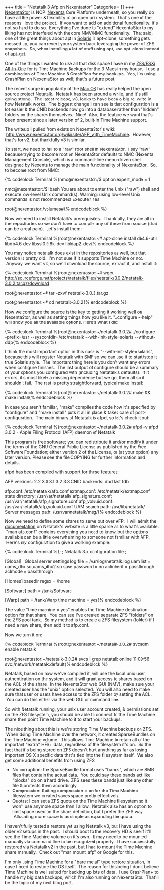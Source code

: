 +++
title = "Netatalk 3 Afp on Nexentastor"
Categories = []
+++
<a title="NexentaStor" href="http://www.nexenta.com/corp" target="_blank" rel="homepage">NexentaStor</a> is NCP (<a title="Nexenta OS" href="http://www.nexenta.org/" target="_blank" rel="homepage">Nexenta</a> Core Platform) underneath, so you really do have all the power & flexibility of an open unix system.  That's one of the reasons I love the project.  If you want to add on additional functionality, it's not so hard to do so.  Everything I've done to "extend" NexentaStor to my liking has not interfered with the core NMV/NMC functionality.  That said, one of the great things about apt in <a title="Solaris (operating system)" href="http://oracle.com/solaris" target="_blank" rel="homepage">Solaris</a> is apt-clone; something gets messed up, you can revert your system back leveraging the power of ZFS snapshots.  So, when installing a lot of stuff using apt, use apt-clone instead of <a title="Advanced Packaging Tool" href="http://wiki.debian.org/Apt" target="_blank" rel="homepage">apt-get</a>.

One of the things I wanted to use all that disk space I have in my [ZFS/ESXi All-In-One][1] for is Time Machine Backups for the 3 Macs in my house.  I use a combination of Time Machine & CrashPlan for my backups.  Yes, I'm using CrashPlan on NexentaStor as well; that's a future post.

<!--more-->

The recent surge in popularity of the <a title="Mac OS" href="http://www.apple.com/macosx/" target="_blank" rel="homepage">Mac OS</a> has really helped the open source project <a title="Netatalk" href="http://netatalk.sourceforge.net/" target="_blank" rel="homepage">Netatalk</a>.  Netatalk has been around a while, and it's still going strong.  The latest release, v3, looks to have been a big re-write in how Netatalk works.  The biggest change I can see is that configuration is a lot easier & the CNID backends now go into a database rather than "hidden" folders on the shares themselves.  Nice!  Also, the feature we want that's been present since a later version of 2, built-in Time Machine support.

The writeup I pulled from exists on NexentaStor's wiki:  <a href="http://www.nexentastor.org/wiki/site/AFP_with_TimeMachine" target="_blank">http://www.nexentastor.org/wiki/site/AFP_with_TimeMachine</a>.  However, that's for v2, but thankfully v3 is similar.

To start, we need to fall to a "raw" root shell in NexentaStor.  I say "raw" because trying to become root on NexentaStor defaults to NMC (Nexenta Management Console), which is a command-line menu-driven shell designed by Nexenta to manage the main functionality of NexentaStor.  So, to become root from NMC:

{% codeblock Terminal %}nmc@nexentastor:/$ option expert_mode = 1

nmc@nexentastor:/$ !bash
You are about to enter the Unix ("raw") shell and execute low-level Unix command(s). Warning: using low-level Unix commands is not recommended! Execute? Yes

root@nexentastor:/volumes#{% endcodeblock %}

Now we need to install Netatalk's prerequisites.  Thankfully, they are all in the repositories so we don't have to compile any of these from source (that can be a real pain).  Let's install them:

{% codeblock Terminal %}root@nexentastor:~# apt-clone install db4.6-util libdb4.6-dev libssl0.9.8k-dev libldap2-dev{% endcodeblock %}

You may notice netatalk does exist in the repositories as well, but that version is pretty old.  I'm not sure if it supports Time Machine or not.  Anyway, we want v3, so we'll download the source, extract it, and install it:

{% codeblock Terminal %}root@nexentastor:~# wget http://sourceforge.net/projects/netatalk/files/netatalk/3.0.2/netatalk-3.0.2.tar.gz/download

root@nexentastor:~# tar -zxvf netatalk-3.0.2.tar.gz

root@nexentastor:~# cd netatalk-3.0.2{% endcodeblock %}

How we configure the source is the key to getting it working well on NexentaStor, as well as setting things how you like it. "./configure --help" will show you all the available options. Here's what I did:

{% codeblock Terminal %}root@nexentastor:~/netatalk-3.0.2# ./configure --prefix=/usr --sysconfdir=/etc/netatalk --with-init-style=solaris --without-ddp{% endcodeblock %}

I think the most important option in this case is "--with-init-style=solaris", because this will register Netatalk with SMF so we can use it to start/stop it true Solaris style.  The important thing here is you don't want any errors when configure finishes.  The last output of configure should be a summary of your options you configured with (including Netatalk's defaults).  If it errors, it's most likely a missing dependency but we got them all so it shouldn't fail.  The rest is pretty straightforward, typical make install:

{% codeblock Terminal %}root@nexentastor:~/netatalk-3.0.2# make && make install{% endcodeblock %}

In case you aren't familiar, "make" compiles the code how it's specified by "configure" and "make install" puts it all in place & takes care of post-configuration.  The main binary of Netatalk is afpd, so let's check it out:

{% codeblock Terminal %}root@nexentastor:~/netatalk-3.0.2# afpd -v
afpd 3.0.2 - Apple Filing Protocol (AFP) daemon of Netatalk

This program is free software; you can redistribute it and/or modify it under
the terms of the GNU General Public License as published by the Free Software
Foundation; either version 2 of the License, or (at your option) any later
version. Please see the file COPYING for further information and details.

afpd has been compiled with support for these features:

AFP versions: 2.2 3.0 3.1 3.2 3.3
CNID backends: dbd last tdb

afp.conf: /etc/netatalk/afp.conf
extmap.conf: /etc/netatalk/extmap.conf
state directory: /usr/var/netatalk/
afp_signature.conf: /usr/var/netatalk/afp_signature.conf
afp_voluuid.conf: /usr/var/netatalk/afp_voluuid.conf
UAM search path: /usr/lib/netatalk/
Server messages path: /usr/var/netatalk/msg/{% endcodeblock %}

Now we need to define some shares to serve out over AFP.  I will admit the <a href="http://netatalk.sourceforge.net/3.0/htmldocs/configuration.html" target="_blank">documentation</a> on Netatalk's website is a little sparse as to what's available.  "man afp.conf" contains everything you need to know, but the options available can be a little overwhelming to someone not familiar with AFP.  Here's my configuration to give a working example:

{% codeblock Terminal %};
; Netatalk 3.x configuration file
;
 
[Global]
; Global server settings
log file = /var/log/netatalk.log
uam list = uams_dhx.so,uams_dhx2.so
save password = no
aclinherit = passthrough
aclmode = passthrough
 
[Homes]
basedir regex = /home
 
[Software]
path = /tank/Software
 
[Warp]
path = /tank/Warp
time machine = yes{% endcodeblock %}

The value "time machine = yes" enables the Time Machine destination option for that share.  You can see I've created separate ZFS "folders" on the ZFS pool tank.  So my method is to create a ZFS filesystem (folder) if I need a new share, then add it to afp.conf.

Now we turn it on:

{% codeblock Terminal %}root@nexentastor:~/netatalk-3.0.2# svcadm enable netatalk

root@nexentastor:~/netatalk-3.0.2# svcs | grep netatalk
online 11:09:56 svc:/network/netatalk:default{% endcodeblock %}

Netatalk, based on how we've compiled it, will use the local unix user authentication on the system, and it will grant access to shares based on the ACL of the share.  In the NexentaStor web GUI (NMV), make sure your created user has the "unix" option selected.  You will also need to make sure that user or users have access to the ZFS folder by setting the ACL.  You can do this either via the web GUI or command line.

So with Netatalk running, your unix user account created, & permissions set on the ZFS filesystem, you should be able to connect to the Time Machine share then point Time Machine to it to start your backups.

The nice thing about this is we're storing Time Machine backups on ZFS.  When doing Time Machine over the network, it creates SparseBundles on the Time Machine volume.  This allows Time Machine to retain all of the important "extra" HFS+ data, regardless of the filesystem it's on.  So the fact that it's being stored on ZFS doesn't hurt anything as far as losing important OS X specific data that's tied into the filesystem itself.  We also get some additional benefits from using ZFS:

*  No corruption: the SparseBundle format uses "bands", which are 8MB files that contain the actual data.  You could say these bands act like "blocks" do on a hard drive.  ZFS sees these bands just like any other file & protects them accordingly.
*  Compression: Setting compression = on for the Time Machine filesystem we created saves space pretty effectively.
*  Quotas: I can set a ZFS quota on the Time Machine filesystem so it won't use anymore space than I allow.  Netatalk also has an option to limit space used on the share definition, but I prefer the ZFS way.  Allocating more space is as simple as expanding the quota.

I haven't fully tested a restore yet using Netatalk v3, but I have using the older v2 setups in the past.  I should boot to the recovery HD & see if it'll see the Time Machine volume on it's own.  It may need to be mounted manually via command line to be recognized properly.  I have successfully restored via Netatalk v2 in the past, but I had to mount the Time Machine share manually.  Check out "man mount_afp" or Google for this.

I'm only using Time Machine for a "bare metal" type restore situation, in case I need to restore the OS itself.  The reason for this being I don't believe Time Machine is well suited for backing up lots of data.  I use CrashPlan+ to handle my big data backups, which I'm also running on NexentaStor.  That'll be the topic of my next blog post.

 [1]: http://churnd.net/2011/06/27/zfsesxi-all-in-one-part-1/ "ZFS/ESXi All-In-One, Part 1"
